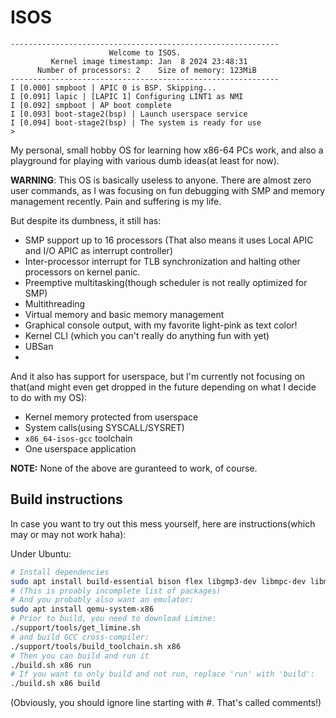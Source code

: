 # ISOS

```
------------------------------------------------------------
                      Welcome to ISOS.
         Kernel image timestamp: Jan  8 2024 23:48:31
      Number of processors: 2    Size of memory: 123MiB
------------------------------------------------------------
I [0.000] smpboot | APIC 0 is BSP. Skipping...
I [0.091] lapic | [LAPIC 1] Configuring LINT1 as NMI
I [0.092] smpboot | AP boot complete
I [0.093] boot-stage2(bsp) | Launch userspace service
I [0.094] boot-stage2(bsp) | The system is ready for use
> 
```

My personal, small hobby OS for learning how x86-64 PCs work, and also a playground for playing with various dumb ideas(at least for now). 

**WARNING**: This OS is basically useless to anyone. There are almost zero user commands, as I was focusing on fun debugging with SMP and memory management recently. Pain and suffering is my life.

But despite its dumbness, it still has:

- SMP support up to 16 processors (That also means it uses Local APIC and I/O APIC as interrupt controller)
- Inter-processor interrupt for TLB synchronization and halting other processors on kernel panic.
- Preemptive multitasking(though scheduler is not really optimized for SMP)
- Multithreading
- Virtual memory and basic memory management
- Graphical console output, with my favorite light-pink as text color!
- Kernel CLI (which you can't really do anything fun with yet)
- UBSan
- 

And it also has support for userspace, but I'm currently not focusing on that(and might even get dropped in the future depending on what I decide to do with my OS):

- Kernel memory protected from userspace
- System calls(using SYSCALL/SYSRET)
- `x86_64-isos-gcc` toolchain
- One userspace application

**NOTE:** None of the above are guranteed to work, of course.

## Build instructions

In case you want to try out this mess yourself, here are instructions(which may or may not work haha):

Under Ubuntu:
```sh
# Install dependencies
sudo apt install build-essential bison flex libgmp3-dev libmpc-dev libmpfr-dev texinfo python3
# (This is proably incomplete list of packages)
# And you probably also want an emulator:
sudo apt install qemu-system-x86
# Prior to build, you need to download Limine:
./support/tools/get_limine.sh
# and build GCC cross-compiler:
./support/tools/build_toolchain.sh x86
# Then you can build and run it
./build.sh x86 run
# If you want to only build and not run, replace 'run' with 'build':
./build.sh x86 build
```
(Obviously, you should ignore line starting with #. That's called comments!)
